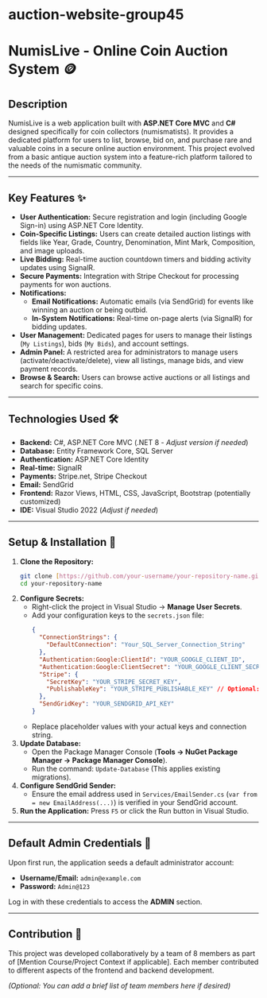 # auction-website-group45
# NumisLive - Online Coin Auction System 🪙

## Description

NumisLive is a web application built with **ASP.NET Core MVC** and **C#** designed specifically for coin collectors (numismatists). It provides a dedicated platform for users to list, browse, bid on, and purchase rare and valuable coins in a secure online auction environment. This project evolved from a basic antique auction system into a feature-rich platform tailored to the needs of the numismatic community.

---

## Key Features ✨

* **User Authentication:** Secure registration and login (including Google Sign-in) using ASP.NET Core Identity.
* **Coin-Specific Listings:** Users can create detailed auction listings with fields like Year, Grade, Country, Denomination, Mint Mark, Composition, and image uploads.
* **Live Bidding:** Real-time auction countdown timers and bidding activity updates using SignalR.
* **Secure Payments:** Integration with Stripe Checkout for processing payments for won auctions.
* **Notifications:**
    * **Email Notifications:** Automatic emails (via SendGrid) for events like winning an auction or being outbid.
    * **In-System Notifications:** Real-time on-page alerts (via SignalR) for bidding updates.
* **User Management:** Dedicated pages for users to manage their listings (`My Listings`), bids (`My Bids`), and account settings.
* **Admin Panel:** A restricted area for administrators to manage users (activate/deactivate/delete), view all listings, manage bids, and view payment records.
* **Browse & Search:** Users can browse active auctions or all listings and search for specific coins.

---

## Technologies Used 🛠️

* **Backend:** C#, ASP.NET Core MVC (.NET 8 - *Adjust version if needed*)
* **Database:** Entity Framework Core, SQL Server
* **Authentication:** ASP.NET Core Identity
* **Real-time:** SignalR
* **Payments:** Stripe.net, Stripe Checkout
* **Email:** SendGrid
* **Frontend:** Razor Views, HTML, CSS, JavaScript, Bootstrap (potentially customized)
* **IDE:** Visual Studio 2022 (*Adjust if needed*)

---

## Setup & Installation 🚀

1.  **Clone the Repository:**
    ```bash
    git clone [https://github.com/your-username/your-repository-name.git](https://github.com/your-username/your-repository-name.git)
    cd your-repository-name
    ```
2.  **Configure Secrets:**
    * Right-click the project in Visual Studio -> **Manage User Secrets**.
    * Add your configuration keys to the `secrets.json` file:
        ```json
        {
          "ConnectionStrings": {
            "DefaultConnection": "Your_SQL_Server_Connection_String"
          },
          "Authentication:Google:ClientId": "YOUR_GOOGLE_CLIENT_ID",
          "Authentication:Google:ClientSecret": "YOUR_GOOGLE_CLIENT_SECRET",
          "Stripe": {
            "SecretKey": "YOUR_STRIPE_SECRET_KEY",
            "PublishableKey": "YOUR_STRIPE_PUBLISHABLE_KEY" // Optional: Add if needed client-side
          },
          "SendGridKey": "YOUR_SENDGRID_API_KEY"
        }
        ```
    * Replace placeholder values with your actual keys and connection string.
3.  **Update Database:**
    * Open the Package Manager Console (**Tools -> NuGet Package Manager -> Package Manager Console**).
    * Run the command: `Update-Database` (This applies existing migrations).
4.  **Configure SendGrid Sender:**
    * Ensure the email address used in `Services/EmailSender.cs` (`var from = new EmailAddress(...)`) is verified in your SendGrid account.
5.  **Run the Application:** Press `F5` or click the Run button in Visual Studio.

---

## Default Admin Credentials 🔑

Upon first run, the application seeds a default administrator account:

* **Username/Email:** `admin@example.com`
* **Password:** `Admin@123`

Log in with these credentials to access the **ADMIN** section.

---

## Contribution 🤝

This project was developed collaboratively by a team of 8 members as part of [Mention Course/Project Context if applicable]. Each member contributed to different aspects of the frontend and backend development.

*(Optional: You can add a brief list of team members here if desired)*

